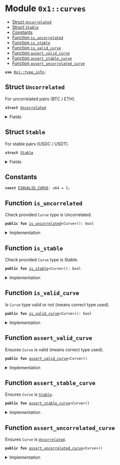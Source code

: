 
<a name="0x1_curves"></a>

# Module `0x1::curves`



-  [Struct `Uncorrelated`](#0x1_curves_Uncorrelated)
-  [Struct `Stable`](#0x1_curves_Stable)
-  [Constants](#@Constants_0)
-  [Function `is_uncorrelated`](#0x1_curves_is_uncorrelated)
-  [Function `is_stable`](#0x1_curves_is_stable)
-  [Function `is_valid_curve`](#0x1_curves_is_valid_curve)
-  [Function `assert_valid_curve`](#0x1_curves_assert_valid_curve)
-  [Function `assert_stable_curve`](#0x1_curves_assert_stable_curve)
-  [Function `assert_uncorrelated_curve`](#0x1_curves_assert_uncorrelated_curve)


<pre><code><b>use</b> <a href="type_info.md#0x1_type_info">0x1::type_info</a>;
</code></pre>



<a name="0x1_curves_Uncorrelated"></a>

## Struct `Uncorrelated`

For uncorrelated pairs (BTC / ETH).


<pre><code><b>struct</b> <a href="curves.md#0x1_curves_Uncorrelated">Uncorrelated</a>
</code></pre>



<details>
<summary>Fields</summary>


<dl>
<dt>
<code>dummy_field: bool</code>
</dt>
<dd>

</dd>
</dl>


</details>

<a name="0x1_curves_Stable"></a>

## Struct `Stable`

For stable pairs (USDC / USDT).


<pre><code><b>struct</b> <a href="curves.md#0x1_curves_Stable">Stable</a>
</code></pre>



<details>
<summary>Fields</summary>


<dl>
<dt>
<code>dummy_field: bool</code>
</dt>
<dd>

</dd>
</dl>


</details>

<a name="@Constants_0"></a>

## Constants


<a name="0x1_curves_EINVALID_CURVE"></a>



<pre><code><b>const</b> <a href="curves.md#0x1_curves_EINVALID_CURVE">EINVALID_CURVE</a>: u64 = 1;
</code></pre>



<a name="0x1_curves_is_uncorrelated"></a>

## Function `is_uncorrelated`

Check provided <code>Curve</code> type is Uncorrelated.


<pre><code><b>public</b> <b>fun</b> <a href="curves.md#0x1_curves_is_uncorrelated">is_uncorrelated</a>&lt;Curve&gt;(): bool
</code></pre>



<details>
<summary>Implementation</summary>


<pre><code><b>public</b> <b>fun</b> <a href="curves.md#0x1_curves_is_uncorrelated">is_uncorrelated</a>&lt;Curve&gt;(): bool {
	<a href="type_info.md#0x1_type_info_type_of">type_info::type_of</a>&lt;Curve&gt;() == <a href="type_info.md#0x1_type_info_type_of">type_info::type_of</a>&lt;<a href="curves.md#0x1_curves_Uncorrelated">Uncorrelated</a>&gt;()
}
</code></pre>



</details>

<a name="0x1_curves_is_stable"></a>

## Function `is_stable`

Check provided <code>Curve</code> type is Stable.


<pre><code><b>public</b> <b>fun</b> <a href="curves.md#0x1_curves_is_stable">is_stable</a>&lt;Curve&gt;(): bool
</code></pre>



<details>
<summary>Implementation</summary>


<pre><code><b>public</b> <b>fun</b> <a href="curves.md#0x1_curves_is_stable">is_stable</a>&lt;Curve&gt;(): bool {
	<a href="type_info.md#0x1_type_info_type_of">type_info::type_of</a>&lt;Curve&gt;() == <a href="type_info.md#0x1_type_info_type_of">type_info::type_of</a>&lt;<a href="curves.md#0x1_curves_Stable">Stable</a>&gt;()
}
</code></pre>



</details>

<a name="0x1_curves_is_valid_curve"></a>

## Function `is_valid_curve`

Is <code>Curve</code> type valid or not (means correct type used).


<pre><code><b>public</b> <b>fun</b> <a href="curves.md#0x1_curves_is_valid_curve">is_valid_curve</a>&lt;Curve&gt;(): bool
</code></pre>



<details>
<summary>Implementation</summary>


<pre><code><b>public</b> <b>fun</b> <a href="curves.md#0x1_curves_is_valid_curve">is_valid_curve</a>&lt;Curve&gt;(): bool {
    <a href="curves.md#0x1_curves_is_uncorrelated">is_uncorrelated</a>&lt;Curve&gt;() || <a href="curves.md#0x1_curves_is_stable">is_stable</a>&lt;Curve&gt;()
}
</code></pre>



</details>

<a name="0x1_curves_assert_valid_curve"></a>

## Function `assert_valid_curve`

Ensures <code>Curve</code> is valid (means correct type used).


<pre><code><b>public</b> <b>fun</b> <a href="curves.md#0x1_curves_assert_valid_curve">assert_valid_curve</a>&lt;Curve&gt;()
</code></pre>



<details>
<summary>Implementation</summary>


<pre><code><b>public</b> <b>fun</b> <a href="curves.md#0x1_curves_assert_valid_curve">assert_valid_curve</a>&lt;Curve&gt;() {
    <b>assert</b>!(<a href="curves.md#0x1_curves_is_valid_curve">is_valid_curve</a>&lt;Curve&gt;(), <a href="curves.md#0x1_curves_EINVALID_CURVE">EINVALID_CURVE</a>);
}
</code></pre>



</details>

<a name="0x1_curves_assert_stable_curve"></a>

## Function `assert_stable_curve`

Ensures  <code>Curve</code> is <code><a href="curves.md#0x1_curves_Stable">Stable</a></code>.


<pre><code><b>public</b> <b>fun</b> <a href="curves.md#0x1_curves_assert_stable_curve">assert_stable_curve</a>&lt;Curve&gt;()
</code></pre>



<details>
<summary>Implementation</summary>


<pre><code><b>public</b> <b>fun</b> <a href="curves.md#0x1_curves_assert_stable_curve">assert_stable_curve</a>&lt;Curve&gt;() {
	<b>assert</b>!(<a href="curves.md#0x1_curves_is_stable">is_stable</a>&lt;Curve&gt;(), <a href="curves.md#0x1_curves_EINVALID_CURVE">EINVALID_CURVE</a>);
}
</code></pre>



</details>

<a name="0x1_curves_assert_uncorrelated_curve"></a>

## Function `assert_uncorrelated_curve`

Ensures  <code>Curve</code> is <code><a href="curves.md#0x1_curves_Uncorrelated">Uncorrelated</a></code>.


<pre><code><b>public</b> <b>fun</b> <a href="curves.md#0x1_curves_assert_uncorrelated_curve">assert_uncorrelated_curve</a>&lt;Curve&gt;()
</code></pre>



<details>
<summary>Implementation</summary>


<pre><code><b>public</b> <b>fun</b> <a href="curves.md#0x1_curves_assert_uncorrelated_curve">assert_uncorrelated_curve</a>&lt;Curve&gt;() {
	<b>assert</b>!(<a href="curves.md#0x1_curves_is_uncorrelated">is_uncorrelated</a>&lt;Curve&gt;(), <a href="curves.md#0x1_curves_EINVALID_CURVE">EINVALID_CURVE</a>);
}
</code></pre>



</details>


[move-book]: https://move-language.github.io/move/introduction.html
